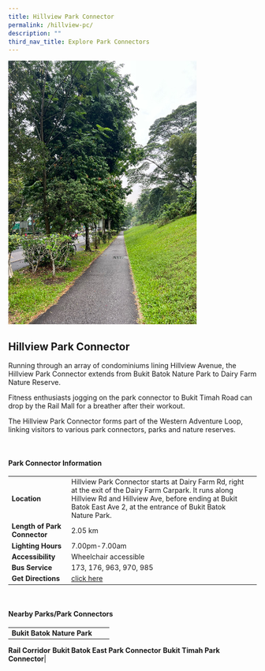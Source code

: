 ```yaml
---
title: Hillview Park Connector
permalink: /hillview-pc/
description: ""
third_nav_title: Explore Park Connectors
---
```

![Hillview Park Connector](/images/hillview%20park%20connector.jpg)

## Hillview Park Connector

Running through an array of condominiums lining Hillview Avenue, the Hillview Park Connector extends from Bukit Batok Nature Park to Dairy Farm Nature Reserve.

Fitness enthusiasts jogging on the park connector to Bukit Timah Road can drop by the Rail Mall for a breather after their workout.

The Hillview Park Connector forms part of the Western Adventure Loop, linking visitors to various park connectors, parks and nature reserves.

<br>

#### Park Connector Information

|  |  |  |
| -------- | -------- | -------- |
| **Location** | Hillview Park Connector starts at Dairy Farm Rd, right at the exit of the Dairy Farm Carpark. It runs along Hillview Rd and Hillview Ave, before ending at Bukit Batok East Ave 2, at the entrance of Bukit Batok Nature Park.|
| **Length of Park Connector** | 2.05 km  |
| **Lighting Hours** | 7.00pm-7.00am |
| **Accessibility** | Wheelchair accessible|
| **Bus Service** | 173, 176, 963, 970, 985 |
| **Get Directions** | [click here](https://www.onemap.gov.sg/?lat=1.356121&amp;lng=103.7622288) |

<br>

#### Nearby Parks/Park Connectors

|   |  |  |
| -------- | -------- | -------- |
| **Bukit Batok Nature Park**
**Rail Corridor**
**Bukit Batok East Park Connector**
**Bukit Timah Park Connector**|